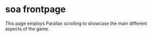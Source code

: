 # soa frontpage
 
This page employs Parallax scrolling to showcase the main different aspects of the game.

 